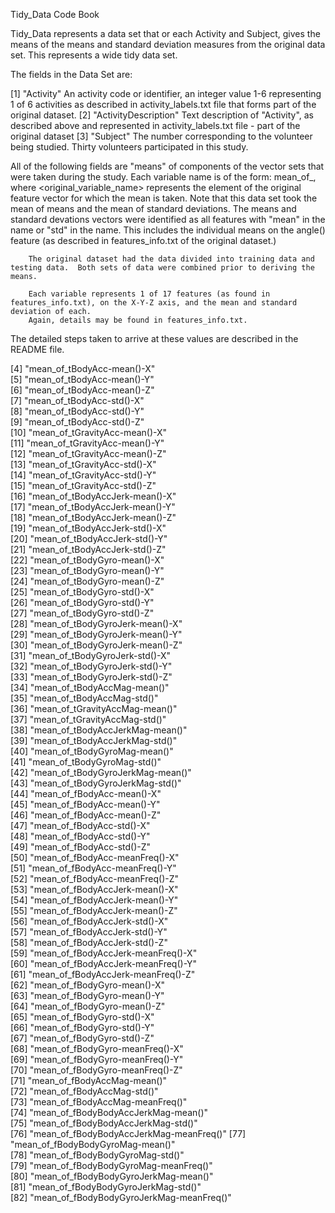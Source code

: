Tidy_Data Code Book

Tidy_Data represents a data set that or each Activity and Subject, gives the means of the means and standard deviation measures from the original data set.
This represents a wide  tidy data set.

The fields in the Data Set are:

 [1] "Activity"					  An activity code or identifier, an integer value 1-6 representing 1 of 6 activities as described in activity_labels.txt file 
                                  that forms part of the original dataset.
 [2] "ActivityDescription"        Text description of "Activity", as described above and represented in activity_labels.txt file - part of the original dataset 
 [3] "Subject"                    The number corresponding to the volunteer being studied.  Thirty volunteers participated in this study. 
 
 All of the following fields are "means" of components of the vector sets that were taken during the study.  Each variable name is of the form: 
		mean_of_<original variable name>,  where <original_variable_name> represents the element of the original feature vector for which the mean is taken.
		Note that this data set took the mean of means and the mean of standard deviations.
		The means and standard devations vectors were identified as all features with "mean" in the name or "std" in the name.  This includes the individual 
		means on the angle() feature (as described in features_info.txt of the original dataset.)
		
		The original dataset had the data divided into training data and testing data.  Both sets of data were combined prior to deriving the means.
		
		Each variable represents 1 of 17 features (as found in features_info.txt), on the X-Y-Z axis, and the mean and standard deviation of each.
		Again, details may be found in features_info.txt.
		
The detailed steps taken to arrive at these values are described in the README file.

 [4] "mean_of_tBodyAcc-mean()-X"              
 [5] "mean_of_tBodyAcc-mean()-Y"               
 [6] "mean_of_tBodyAcc-mean()-Z"              
 [7] "mean_of_tBodyAcc-std()-X"                
 [8] "mean_of_tBodyAcc-std()-Y"               
 [9] "mean_of_tBodyAcc-std()-Z"                
[10] "mean_of_tGravityAcc-mean()-X"           
[11] "mean_of_tGravityAcc-mean()-Y"            
[12] "mean_of_tGravityAcc-mean()-Z"           
[13] "mean_of_tGravityAcc-std()-X"             
[14] "mean_of_tGravityAcc-std()-Y"            
[15] "mean_of_tGravityAcc-std()-Z"             
[16] "mean_of_tBodyAccJerk-mean()-X"          
[17] "mean_of_tBodyAccJerk-mean()-Y"           
[18] "mean_of_tBodyAccJerk-mean()-Z"          
[19] "mean_of_tBodyAccJerk-std()-X"            
[20] "mean_of_tBodyAccJerk-std()-Y"           
[21] "mean_of_tBodyAccJerk-std()-Z"            
[22] "mean_of_tBodyGyro-mean()-X"             
[23] "mean_of_tBodyGyro-mean()-Y"              
[24] "mean_of_tBodyGyro-mean()-Z"             
[25] "mean_of_tBodyGyro-std()-X"               
[26] "mean_of_tBodyGyro-std()-Y"              
[27] "mean_of_tBodyGyro-std()-Z"               
[28] "mean_of_tBodyGyroJerk-mean()-X"         
[29] "mean_of_tBodyGyroJerk-mean()-Y"          
[30] "mean_of_tBodyGyroJerk-mean()-Z"         
[31] "mean_of_tBodyGyroJerk-std()-X"           
[32] "mean_of_tBodyGyroJerk-std()-Y"          
[33] "mean_of_tBodyGyroJerk-std()-Z"           
[34] "mean_of_tBodyAccMag-mean()"             
[35] "mean_of_tBodyAccMag-std()"               
[36] "mean_of_tGravityAccMag-mean()"          
[37] "mean_of_tGravityAccMag-std()"            
[38] "mean_of_tBodyAccJerkMag-mean()"         
[39] "mean_of_tBodyAccJerkMag-std()"           
[40] "mean_of_tBodyGyroMag-mean()"            
[41] "mean_of_tBodyGyroMag-std()"              
[42] "mean_of_tBodyGyroJerkMag-mean()"        
[43] "mean_of_tBodyGyroJerkMag-std()"          
[44] "mean_of_fBodyAcc-mean()-X"              
[45] "mean_of_fBodyAcc-mean()-Y"               
[46] "mean_of_fBodyAcc-mean()-Z"              
[47] "mean_of_fBodyAcc-std()-X"                
[48] "mean_of_fBodyAcc-std()-Y"               
[49] "mean_of_fBodyAcc-std()-Z"                
[50] "mean_of_fBodyAcc-meanFreq()-X"          
[51] "mean_of_fBodyAcc-meanFreq()-Y"           
[52] "mean_of_fBodyAcc-meanFreq()-Z"          
[53] "mean_of_fBodyAccJerk-mean()-X"           
[54] "mean_of_fBodyAccJerk-mean()-Y"          
[55] "mean_of_fBodyAccJerk-mean()-Z"           
[56] "mean_of_fBodyAccJerk-std()-X"           
[57] "mean_of_fBodyAccJerk-std()-Y"            
[58] "mean_of_fBodyAccJerk-std()-Z"           
[59] "mean_of_fBodyAccJerk-meanFreq()-X"       
[60] "mean_of_fBodyAccJerk-meanFreq()-Y"      
[61] "mean_of_fBodyAccJerk-meanFreq()-Z"       
[62] "mean_of_fBodyGyro-mean()-X"             
[63] "mean_of_fBodyGyro-mean()-Y"              
[64] "mean_of_fBodyGyro-mean()-Z"             
[65] "mean_of_fBodyGyro-std()-X"               
[66] "mean_of_fBodyGyro-std()-Y"              
[67] "mean_of_fBodyGyro-std()-Z"               
[68] "mean_of_fBodyGyro-meanFreq()-X"         
[69] "mean_of_fBodyGyro-meanFreq()-Y"          
[70] "mean_of_fBodyGyro-meanFreq()-Z"         
[71] "mean_of_fBodyAccMag-mean()"              
[72] "mean_of_fBodyAccMag-std()"              
[73] "mean_of_fBodyAccMag-meanFreq()"          
[74] "mean_of_fBodyBodyAccJerkMag-mean()"     
[75] "mean_of_fBodyBodyAccJerkMag-std()"       
[76] "mean_of_fBodyBodyAccJerkMag-meanFreq()" 
[77] "mean_of_fBodyBodyGyroMag-mean()"         
[78] "mean_of_fBodyBodyGyroMag-std()"         
[79] "mean_of_fBodyBodyGyroMag-meanFreq()"     
[80] "mean_of_fBodyBodyGyroJerkMag-mean()"    
[81] "mean_of_fBodyBodyGyroJerkMag-std()"      
[82] "mean_of_fBodyBodyGyroJerkMag-meanFreq()"